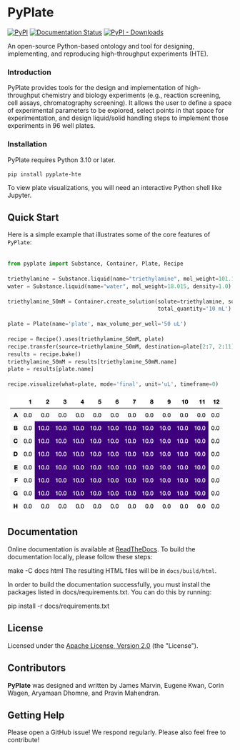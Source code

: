 # PyPlate

[![PyPI](https://img.shields.io/pypi/v/pyplate-hte)](https://pypi.org/project/pyplate-hte)
[![Documentation Status](https://readthedocs.org/projects/pyplate-hte/badge/?version=latest)](https://pyplate-hte.readthedocs.io/en/latest/?badge=latest)
[![PyPI - Downloads](https://img.shields.io/pypi/dm/pyplate-hte)](https://pypi.org/project/pyplate-hte)

An open-source Python-based ontology and tool for designing, implementing, and reproducing high-throughput experiments (HTE).

### Introduction

PyPlate provides tools for the design and implementation of high-throughput chemistry and biology experiments (e.g., reaction screening, cell assays, chromatography screening).  It allows the user to define a space of experimental parameters to be explored, select points in that space for experimentation, and design liquid/solid handling steps to implement those experiments in 96 well plates.

### Installation

PyPlate requires Python 3.10 or later.

`pip install pyplate-hte`

To view plate visualizations, you will need an interactive Python shell like Jupyter.

## Quick Start

Here is a simple example that illustrates some of the core features of `PyPlate`:


```python

from pyplate import Substance, Container, Plate, Recipe

triethylamine = Substance.liquid(name="triethylamine", mol_weight=101.19, density=0.726)
water = Substance.liquid(name="water", mol_weight=18.015, density=1.0)

triethylamine_50mM = Container.create_solution(solute=triethylamine, solvent=water, concentration='50 mM',
                                               total_quantity='10 mL')

plate = Plate(name='plate', max_volume_per_well='50 uL')

recipe = Recipe().uses(triethylamine_50mM, plate)
recipe.transfer(source=triethylamine_50mM, destination=plate[2:7, 2:11], quantity='10 uL')
results = recipe.bake()
triethylamine_50mM = results[triethylamine_50mM.name]
plate = results[plate.name]

recipe.visualize(what=plate, mode='final', unit='uL', timeframe=0)

```

![img.png](images/simple_visualization.png)

## Documentation

Online documentation is available at [ReadTheDocs](https://pyplate-hte.readthedocs.io/en/latest/).  To build the documentation locally, please follow these steps:

make -C docs html
The resulting HTML files will be in `docs/build/html`.

In order to build the documentation successfully, you must install the packages listed in docs/requirements.txt.  You can do this by running:

pip install -r docs/requirements.txt

## License

Licensed under the [Apache License, Version 2.0](https://www.apache.org/licenses/LICENSE-2.0) (the "License").

## Contributors

**PyPlate** was designed and written by James Marvin, Eugene Kwan, Corin Wagen, Aryamaan Dhomne, and Pravin Mahendran.

## Getting Help

Please open a GitHub issue!  We respond regularly.  Please also feel free to contribute!